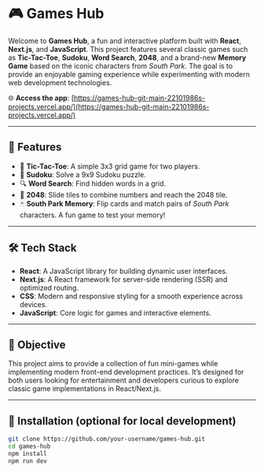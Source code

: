 # 🎮 Games Hub

Welcome to **Games Hub**, a fun and interactive platform built with **React**, **Next.js**, and **JavaScript**. This project features several classic games such as **Tic-Tac-Toe**, **Sudoku**, **Word Search**, **2048**, and a brand-new **Memory Game** based on the iconic characters from *South Park*. The goal is to provide an enjoyable gaming experience while experimenting with modern web development technologies.

🌐 **Access the app**: [https://games-hub-git-main-22101986s-projects.vercel.app/](https://games-hub-git-main-22101986s-projects.vercel.app/)

---

## 🚀 Features

- 🎯 **Tic-Tac-Toe**: A simple 3x3 grid game for two players.
- 🧠 **Sudoku**: Solve a 9x9 Sudoku puzzle.
- 🔍 **Word Search**: Find hidden words in a grid.
- 🔢 **2048**: Slide tiles to combine numbers and reach the 2048 tile.
- 🃏 **South Park Memory**: Flip cards and match pairs of *South Park* characters. A fun game to test your memory!

---

## 🛠️ Tech Stack

- **React**: A JavaScript library for building dynamic user interfaces.
- **Next.js**: A React framework for server-side rendering (SSR) and optimized routing.
- **CSS**: Modern and responsive styling for a smooth experience across devices.
- **JavaScript**: Core logic for games and interactive elements.

---

## 📌 Objective

This project aims to provide a collection of fun mini-games while implementing modern front-end development practices. It’s designed for both users looking for entertainment and developers curious to explore classic game implementations in React/Next.js.

---

## 📂 Installation (optional for local development)

```bash
git clone https://github.com/your-username/games-hub.git
cd games-hub
npm install
npm run dev
